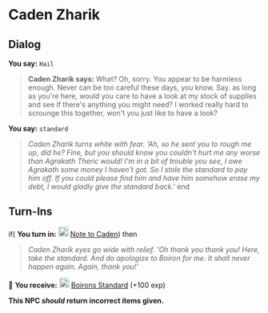 # Caden Zharik

## Dialog

**You say:** `Hail`



>**Caden Zharik says:** What?  Oh, sorry.  You appear to be harmless enough.  Never can be too careful these days, you know.  Say. as long as you're here, would you care to have a look at my stock of supplies and see if there's anything you might need?  I worked really hard to scrounge this together, won't you just like to have a look?

**You say:** `standard`



>*Caden Zharik turns white with fear. 'Ah, so he sent you to rough me up, did he? Fine, but you should know you couldn't hurt me any worse than Agrakath Theric would! I'm in a bit of trouble you see, I owe Agrakath some money I haven't got. So I stole the standard to pay him off. If you could please find him and have him somehow erase my debt, I would gladly give the standard back.'*
end

## Turn-Ins



if( **You turn in:** <img style="background:url(/static/icons/blank_slot.gif);width:20px;height:20px;" src="/static/icons/item_504.png" alt="" /> <a
                                href="/item/28084" data-url="28084" class="tooltip-link link">Note to Caden</a>) then


>*Caden Zharik eyes go wide with relief. 'Oh thank you thank you! Here, take the standard. And do apologize to Boiron for me. It shall never happen again. Again, thank you!'*





 &#127873; **You receive:**  <img style="background:url(/static/icons/blank_slot.gif);width:20px;height:20px;" src="/static/icons/item_676.png" alt="" /> <a
                                href="/item/28085" data-url="28085" class="tooltip-link link">Boirons Standard</a> (+100 exp)

 

**This NPC *should* return incorrect items given.**

